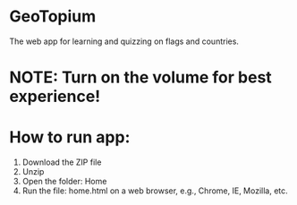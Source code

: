 # GeoTopium
The web app for learning and quizzing on flags and countries.

# NOTE: Turn on the volume for best experience!

# How to run app:
1. Download the ZIP file
2. Unzip
3. Open the folder: Home
4. Run the file: home.html on a web browser, e.g., Chrome, IE, Mozilla, etc.
